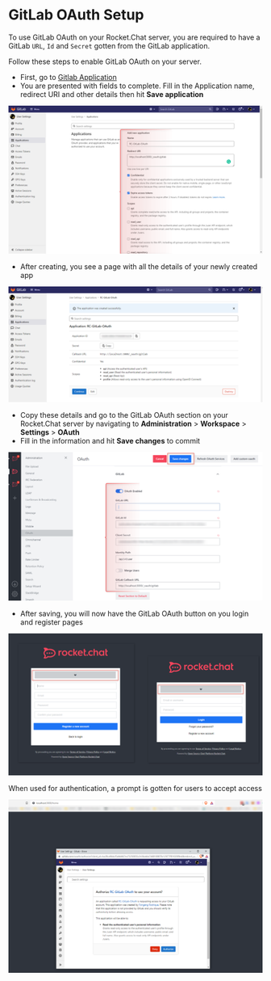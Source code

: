 # GitLab OAuth Setup

To use GitLab OAuth on your Rocket.Chat server, you are required to have a GitLab `URL`, `Id` and `Secret` gotten from the GitLab application.

Follow these steps to enable GitLab OAuth on your server.

* First, go to [Gitlab Application](https://gitlab.com/-/profile/applications)
* You are presented with fields to complete. Fill in the Application name, redirect URI and other details then hit **Save application**

![](<../../../../.gitbook/assets/image (661) (1) (1).png>)

* After creating, you see a page with all the details of your newly created app

![](<../../../../.gitbook/assets/image (681) (1) (1) (1).png>)

* Copy these details and go to the GitLab OAuth section on your Rocket.Chat server by navigating to **Administration** > **Workspace** > **Settings** > **OAuth**
* Fill in the information and hit **Save changes** to commit

![](<../../../../.gitbook/assets/image (670) (1) (1) (1).png>)

* After saving, you will now have the GitLab OAuth button on you login and register pages

![](<../../../../.gitbook/assets/image (641) (1) (1) (1).png>)

When used for authentication, a prompt is gotten for users to accept access

![](<../../../../.gitbook/assets/image (686) (1) (1) (1).png>)
